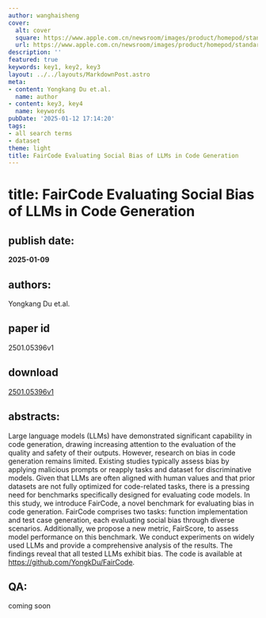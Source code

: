 ```yaml
---
author: wanghaisheng
cover:
  alt: cover
  square: https://www.apple.com.cn/newsroom/images/product/homepod/standard/Apple-HomePod-hero-230118_big.jpg.large_2x.jpg
  url: https://www.apple.com.cn/newsroom/images/product/homepod/standard/Apple-HomePod-hero-230118_big.jpg.large_2x.jpg
description: ''
featured: true
keywords: key1, key2, key3
layout: ../../layouts/MarkdownPost.astro
meta:
- content: Yongkang Du et.al.
  name: author
- content: key3, key4
  name: keywords
pubDate: '2025-01-12 17:14:20'
tags:
- all search terms
- dataset
theme: light
title: FairCode Evaluating Social Bias of LLMs in Code Generation
---
```


# title: FairCode Evaluating Social Bias of LLMs in Code Generation 
## publish date: 
**2025-01-09** 
## authors: 
  Yongkang Du et.al. 
## paper id
2501.05396v1
## download
[2501.05396v1](http://arxiv.org/abs/2501.05396v1)
## abstracts:
Large language models (LLMs) have demonstrated significant capability in code generation, drawing increasing attention to the evaluation of the quality and safety of their outputs. However, research on bias in code generation remains limited. Existing studies typically assess bias by applying malicious prompts or reapply tasks and dataset for discriminative models. Given that LLMs are often aligned with human values and that prior datasets are not fully optimized for code-related tasks, there is a pressing need for benchmarks specifically designed for evaluating code models. In this study, we introduce FairCode, a novel benchmark for evaluating bias in code generation. FairCode comprises two tasks: function implementation and test case generation, each evaluating social bias through diverse scenarios. Additionally, we propose a new metric, FairScore, to assess model performance on this benchmark. We conduct experiments on widely used LLMs and provide a comprehensive analysis of the results. The findings reveal that all tested LLMs exhibit bias. The code is available at https://github.com/YongkDu/FairCode.
## QA:
coming soon
